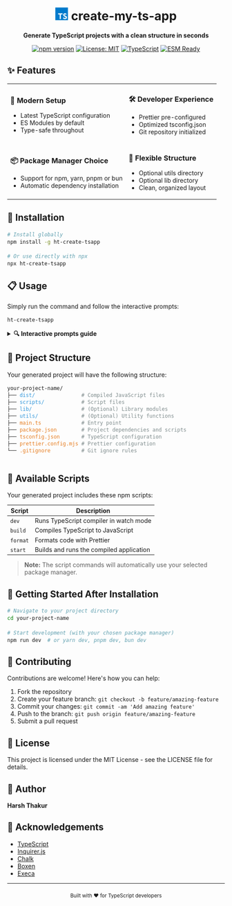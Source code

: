<h1 align="center">
  <img src="https://raw.githubusercontent.com/devicons/devicon/master/icons/typescript/typescript-original.svg" width="30" height="30" alt="TypeScript">
  create-my-ts-app
</h1>

<p align="center">
  <strong>Generate TypeScript projects with a clean structure in seconds</strong>
</p>

<p align="center">
  <a href="https://www.npmjs.com/package/ht-create-tsapp"><img src="https://img.shields.io/npm/v/ht-create-tsapp.svg" alt="npm version"></a>
  <a href="https://opensource.org/licenses/MIT"><img src="https://img.shields.io/badge/License-MIT-blue.svg" alt="License: MIT"></a>
  <a href="#"><img src="https://img.shields.io/badge/TypeScript-5.x-blue?logo=typescript" alt="TypeScript"></a>
  <a href="#"><img src="https://img.shields.io/badge/ESM-Ready-yellow" alt="ESM Ready"></a>
</p>

## ✨ Features

<table>
  <tr>
    <td>
      <h3>🚀 Modern Setup</h3>
      <ul>
        <li>Latest TypeScript configuration</li>
        <li>ES Modules by default</li>
        <li>Type-safe throughout</li>
      </ul>
    </td>
    <td>
      <h3>🛠️ Developer Experience</h3>
      <ul>
        <li>Prettier pre-configured</li>
        <li>Optimized tsconfig.json</li>
        <li>Git repository initialized</li>
      </ul>
    </td>
  </tr>
  <tr>
    <td>
      <h3>📦 Package Manager Choice</h3>
      <ul>
        <li>Support for npm, yarn, pnpm or bun</li>
        <li>Automatic dependency installation</li>
      </ul>
    </td>
    <td>
      <h3>📁 Flexible Structure</h3>
      <ul>
        <li>Optional utils directory</li>
        <li>Optional lib directory</li>
        <li>Clean, organized layout</li>
      </ul>
    </td>
  </tr>
</table>

## 🚀 Installation

```bash
# Install globally
npm install -g ht-create-tsapp

# Or use directly with npx
npx ht-create-tsapp
```

## 📋 Usage

Simply run the command and follow the interactive prompts:

```bash
ht-create-tsapp
```

<details>
<summary><strong>🔍 Interactive prompts guide</strong></summary>

The CLI will guide you through the setup process:

1. **Project name** - Name for your TypeScript project
2. **Utils directory** - Whether to include utility functions
3. **Lib directory** - Whether to include library modules
4. **Package manager** - Choose from npm, yarn, pnpm, or bun

</details>

## 📂 Project Structure

Your generated project will have the following structure:

<pre>
<code>your-project-name/
├── <span style="color:#3498db">dist/</span>               <span style="color:#7f8c8d"># Compiled JavaScript files</span>
├── <span style="color:#3498db">scripts/</span>            <span style="color:#7f8c8d"># Script files</span>
├── <span style="color:#3498db">lib/</span>                <span style="color:#7f8c8d"># (Optional) Library modules</span>
├── <span style="color:#3498db">utils/</span>              <span style="color:#7f8c8d"># (Optional) Utility functions</span>
├── <span style="color:#e67e22">main.ts</span>             <span style="color:#7f8c8d"># Entry point</span>
├── <span style="color:#e67e22">package.json</span>        <span style="color:#7f8c8d"># Project dependencies and scripts</span>
├── <span style="color:#e67e22">tsconfig.json</span>       <span style="color:#7f8c8d"># TypeScript configuration</span>
├── <span style="color:#e67e22">prettier.config.mjs</span> <span style="color:#7f8c8d"># Prettier configuration</span>
└── <span style="color:#e67e22">.gitignore</span>          <span style="color:#7f8c8d"># Git ignore rules</span>
</code>
</pre>

## 📜 Available Scripts

Your generated project includes these npm scripts:

| Script | Description |
|--------|-------------|
| `dev` | Runs TypeScript compiler in watch mode |
| `build` | Compiles TypeScript to JavaScript |
| `format` | Formats code with Prettier |
| `start` | Builds and runs the compiled application |

> **Note:** The script commands will automatically use your selected package manager.

## 🌱 Getting Started After Installation

```bash
# Navigate to your project directory
cd your-project-name

# Start development (with your chosen package manager)
npm run dev  # or yarn dev, pnpm dev, bun dev
```

## 🤝 Contributing

Contributions are welcome! Here's how you can help:

1. Fork the repository
2. Create your feature branch: `git checkout -b feature/amazing-feature`
3. Commit your changes: `git commit -am 'Add amazing feature'`
4. Push to the branch: `git push origin feature/amazing-feature`
5. Submit a pull request

## 📝 License

This project is licensed under the MIT License - see the LICENSE file for details.

## 👤 Author

**Harsh Thakur**

## 🙏 Acknowledgements

- [TypeScript](https://www.typescriptlang.org/)
- [Inquirer.js](https://github.com/SBoudrias/Inquirer.js)
- [Chalk](https://github.com/chalk/chalk)
- [Boxen](https://github.com/sindresorhus/boxen)
- [Execa](https://github.com/sindresorhus/execa)

---

<p align="center">
  <sub>Built with ❤️ for TypeScript developers</sub>
</p>
